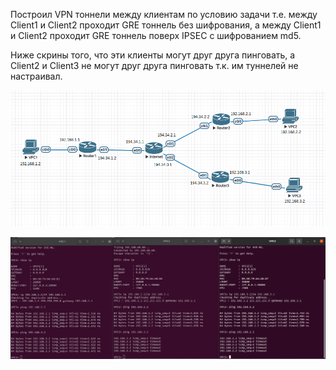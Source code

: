 Построил VPN тоннели между клиентам по условию задачи т.е. между Client1 и Client2 проходит GRE тоннель без шифрования, а между Client1 и Client2 проходит GRE тоннель поверх IPSEC с шифрованием md5.

Ниже скрины того, что эти клиенты могут друг друга пинговать, а Client2 и Client3 не могут друг друга пинговать т.к. им туннелей не настраивал.

![scheme](images/scheme.png)

![pings](images/pings.png)